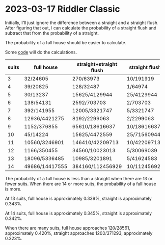 2023-03-17 Riddler Classic
==========================
Initially, I'll just ignore the difference between a straight and a straight
flush.  After figuring that out, I can calculate the probability of a straight
flush and subtract that from the probability of a straight.

The probability of a full house should be easier to calculate.

Some [code](20230317x.hs) will do the calculations.

|suits|full house      |straight+straight flush|straight flush|
|-----|----------------|-----------------------|--------------|
| 3   | 32/24605       | 270/63973             | 10/191919    |
| 4   | 39/20825       | 128/32487             | 1/64974      |
| 5   | 30/13237       | 15625/4129944         | 25/4129944   |
| 6   | 138/54131      | 2592/703703           | 2/703703     |
| 7   | 392/141955     | 12005/3321747         | 5/3321747    |
| 8   | 12936/4421275  | 8192/2299063          | 2/2299063    |
| 9   | 1152/376855    | 65610/18616637        | 10/18616637  |
| 10  | 45/14224       | 15625/4472559         | 25/71560944  |
| 11  | 10560/3246901  | 146410/42209713       | 10/42209713  |
| 12  | 1166/350455    | 34560/10023013        | 5/30069039   |
| 13  | 18096/5336485  | 10985/3201891         | 5/41624583   |
| 14  | 49686/14417555 | 384160/112456929      | 10/112456929 |

The probability of a full house is less than a straight when there are
13 or fewer suits.  When there are 14 or more suits, the probability of
a full house is more.

At 13 suits, full house is approximately 0.339%,
straight is approximately 0.343%.

At 14 suits, full house is approximately 0.345%,
straight is approximately 0.342%.

When there are many suits,
full house approaches 120/28561, approximately 0.420%,
straight approaches 1200/371293, approximately 0.323%.
